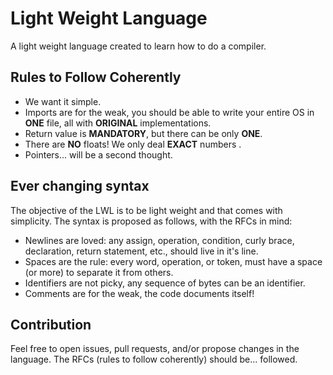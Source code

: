 # Light Weight Language

A light weight language created to learn how to do a compiler.

## Rules to Follow Coherently
* We want it simple.
* Imports are for the weak, you should be able to write your entire OS in **ONE** file, all with **ORIGINAL** implementations.
* Return value is **MANDATORY**, but there can be only **ONE**.
* There are **NO** floats! We only deal **EXACT** numbers .
* Pointers... will be a second thought.

## Ever changing syntax

The objective of the LWL is to be light weight and that comes with simplicity. The syntax is proposed as follows, with the RFCs in mind:
* Newlines are loved: any assign, operation, condition, curly brace, declaration, return statement, etc., should live in it's line.
* Spaces are the rule: every word, operation, or token, must have a space (or more) to separate it from others.
* Identifiers are not picky, any sequence of bytes can be an identifier.
* Comments are for the weak, the code documents itself!

## Contribution

Feel free to open issues, pull requests, and/or propose changes in the language. The RFCs (rules to follow coherently) should be... followed.